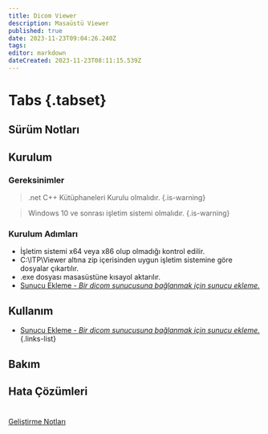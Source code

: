 ```yaml
---
title: Dicom Viewer 
description: Masaüstü Viewer
published: true
date: 2023-11-23T09:04:26.240Z
tags: 
editor: markdown
dateCreated: 2023-11-23T08:11:15.539Z
---
```


# Tabs {.tabset}
## Sürüm Notları

## Kurulum

### Gereksinimler

> .net C++ Kütüphaneleri Kurulu olmalıdır.
{.is-warning}

> Windows 10 ve sonrası işletim sistemi olmalıdır.
{.is-warning}

### Kurulum Adımları

- İşletim sistemi x64 veya x86 olup olmadığı kontrol edilir.
- C:\ITP\Viewer altına zip içerisinden uygun işletim sistemine göre dosyalar çıkartılır.
- .exe dosyası masasüstüne kısayol aktarılır.
- [Sunucu Ekleme - *Bir dicom sunucusuna bağlanmak için sunucu ekleme.*](/DicomViewer/K001)


## Kullanım
- [Sunucu Ekleme - *Bir dicom sunucusuna bağlanmak için sunucu ekleme.*](/DicomViewer/K001)
{.links-list}
## Bakım
## Hata Çözümleri


#
[Geliştirme Notları](/Gelistirme/DicomViewer)
